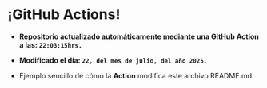 # ¡GitHub Actions!
* **Repositorio actualizado automáticamente mediante una GitHub Action a las: `22:03:15hrs.`**
* **Modificado el día: `22, del mes de julio, del año 2025.`**

* Ejemplo sencillo de cómo la **Action** modifica este archivo README.md.
